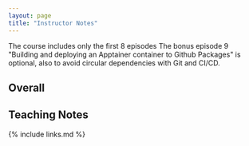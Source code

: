 ```yaml
---
layout: page
title: "Instructor Notes"
---
```


The course includes only the first 8 episodes
The bonus episode 9 "Building and deploying an Apptainer container to Github Packages"
is optional, also to avoid circular dependencies with Git and CI/CD.

## Overall


## Teaching Notes

{% include links.md %}
